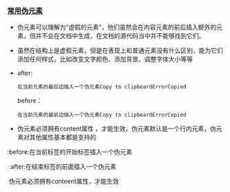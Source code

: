 ### [常用伪元素](http://docs.lipeihua.vip/#/./CSS/09.CSS其他?id=常用伪元素)

- 伪元素可以理解为“虚假的元素”，他们虽然会在内容元素的前后插入额外的元素，但并不会在文档中生成，在文档的源代码当中并不能够找到它们。

- 虽然在结构上是虚假元素，但是在表现上和普通元素没有什么区别，能为它们添加任何样式，比如改变文字颜色、添加背景、调整字体大小等等

- after:

  ```markup
  在当前元素的最后边插入一个伪元素Copy to clipboardErrorCopied
  ```

  before：

  ```markup
  在当前元素的最前边插入一个伪元素Copy to clipboardErrorCopied
  ```

- 伪元素必须拥有content属性 ，才能生效，伪元素默认是一个行内元素，伪元素对其他属性基本都是支持的



:before:在当前标签的开始标签插入一个伪元素

​      :after:在结束标签的前面插入一个伪元素

​      伪元素必须拥有conteent属性，才能生效

